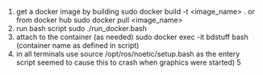 1) get a docker image by building
    sudo docker build -t <image_name> .
    or from docker hub
    sudo docker pull <image_name>
2) run bash script
    sudo ./run_docker.bash
3) attach to the container (as needed)
    sudo docker exec -it bdstuff bash (container name as defined in script)
4) in all terminals use source /opt/ros/noetic/setup.bash as
    the entery script seemed to cause this to crash when graphics were started)
5
